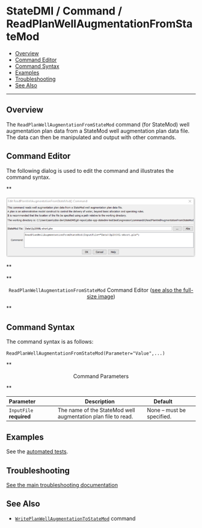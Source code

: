 # StateDMI / Command / ReadPlanWellAugmentationFromStateMod #

* [Overview](#overview)
* [Command Editor](#command-editor)
* [Command Syntax](#command-syntax)
* [Examples](#examples)
* [Troubleshooting](#troubleshooting)
* [See Also](#see-also)

-------------------------

## Overview ##

The `ReadPlanWellAugmentationFromStateMod` command (for StateMod)
well augmentation plan data from a StateMod well augmentation plan data file.
The data can then be manipulated and output with other commands.

## Command Editor ##

The following dialog is used to edit the command and illustrates the command syntax.

**<p style="text-align: center;">
![ReadPlanWellAugmentationFromStateMod command editor](ReadPlanWellAugmentationFromStateMod.png)
</p>**

**<p style="text-align: center;">
`ReadPlanWellAugmentationFromStateMod` Command Editor (<a href="../ReadPlanWellAugmentationFromStateMod.png">see also the full-size image</a>)
</p>**

## Command Syntax ##

The command syntax is as follows:

```text
ReadPlanWellAugmentationFromStateMod(Parameter="Value",...)
```
**<p style="text-align: center;">
Command Parameters
</p>**

| **Parameter**&nbsp;&nbsp;&nbsp;&nbsp;&nbsp;&nbsp;&nbsp;&nbsp;&nbsp;&nbsp;&nbsp;&nbsp; | **Description** | **Default**&nbsp;&nbsp;&nbsp;&nbsp;&nbsp;&nbsp;&nbsp;&nbsp;&nbsp;&nbsp; |
| --------------|-----------------|----------------- |
| `InputFile`<br>**required** | The name of the StateMod well augmentation plan file to read. | None – must be specified. |

## Examples ##

See the [automated tests](https://github.com/OpenCDSS/cdss-app-statedmi-test/tree/master/test/regression/commands/ReadPlanWellAugmentationFromStateMod).

## Troubleshooting ##

[See the main troubleshooting documentation](../../troubleshooting/troubleshooting.md)

## See Also ##

* [`WritePlanWellAugmentationToStateMod`](../WritePlanWellAugmentationToStateMod/WritePlanWellAugmentationToStateMod.md) command
